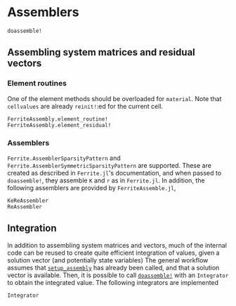# Assemblers
```@docs
doassemble!
```

## Assembling system matrices and residual vectors


### Element routines
One of the element methods should be overloaded for `material`. 
Note that `cellvalues` are already `reinit!`:ed for the current cell.
```@docs
FerriteAssembly.element_routine!
FerriteAssembly.element_residual!
```

### Assemblers
`Ferrite.AssemblerSparsityPattern` and `Ferrite.AssemblerSymmetricSparsityPattern` 
are supported. These are created as described in `Ferrite.jl`'s documentation, and
when passed to `doassemble!`, they assemble `K` and `r` as in `Ferrite.jl`. In addition,
the following assemblers are provided by `FerriteAssemble.jl`,
```@docs
KeReAssembler
ReAssembler
```

## Integration
In addition to assembling system matrices and vectors, much of the internal code can be reused 
to create quite efficient integration of values, given a solution vector (and potentially state variables)
The general workflow assumes that [`setup_assembly`](@ref) has already been called, and that a solution 
vector is available. Then, it is possible to call [`doassemble!`](@ref) with an `Integrator` to obtain 
the integrated value. The following integrators are implemented
```@docs
Integrator
```